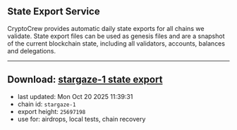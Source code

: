 ## State Export Service
CryptoCrew provides automatic daily state exports for all chains we validate. State export files can be used as genesis files and are a snapshot of the current blockchain state, including all validators, accounts, balances and delegations.

---
**Download: [stargaze-1 state export](https://dl-eu2.ccvalidators.com/SERVICE/stargaze/stargaze-1_export_25697198.json)**
---

- last updated: Mon Oct 20 2025 11:39:31
- chain id: `stargaze-1`
- export height: `25697198`
- use for: airdrops, local tests, chain recovery
